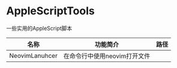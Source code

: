 # AppleScriptTools

一些实用的AppleScript脚本

|名称|功能简介|路径|
|---|---|---|
|NeovimLanuhcer|在命令行中使用neovim打开文件||
